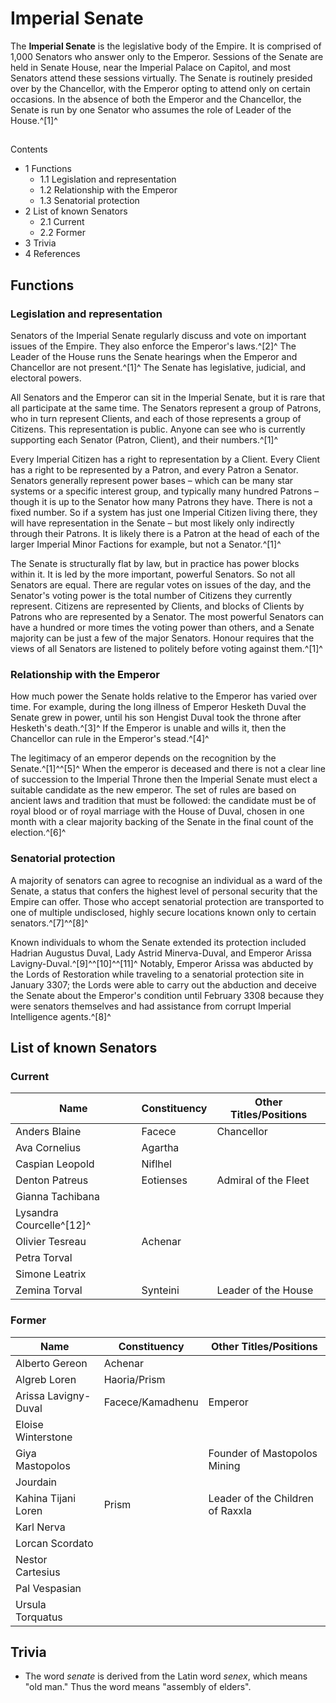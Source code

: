 # Imperial Senate
The **Imperial Senate** is the legislative body of the Empire. It is comprised of 1,000 Senators who answer only to the Emperor. Sessions of the Senate are held in Senate House, near the Imperial Palace on Capitol, and most Senators attend these sessions virtually. The Senate is routinely presided over by the Chancellor, with the Emperor opting to attend only on certain occasions. In the absence of both the Emperor and the Chancellor, the Senate is run by one Senator who assumes the role of Leader of the House.^[1]^

## 

Contents

- 1 Functions
    - 1.1 Legislation and representation
    - 1.2 Relationship with the Emperor
    - 1.3 Senatorial protection
- 2 List of known Senators
    - 2.1 Current
    - 2.2 Former
- 3 Trivia
- 4 References

## Functions

### Legislation and representation

Senators of the Imperial Senate regularly discuss and vote on important issues of the Empire. They also enforce the Emperor's laws.^[2]^ The Leader of the House runs the Senate hearings when the Emperor and Chancellor are not present.^[1]^ The Senate has legislative, judicial, and electoral powers.

All Senators and the Emperor can sit in the Imperial Senate, but it is rare that all participate at the same time. The Senators represent a group of Patrons, who in turn represent Clients, and each of those represents a group of Citizens. This representation is public. Anyone can see who is currently supporting each Senator (Patron, Client), and their numbers.^[1]^

Every Imperial Citizen has a right to representation by a Client. Every Client has a right to be represented by a Patron, and every Patron a Senator. Senators generally represent power bases – which can be many star systems or a specific interest group, and typically many hundred Patrons – though it is up to the Senator how many Patrons they have. There is not a fixed number. So if a system has just one Imperial Citizen living there, they will have representation in the Senate – but most likely only indirectly through their Patrons. It is likely there is a Patron at the head of each of the larger Imperial Minor Factions for example, but not a Senator.^[1]^

The Senate is structurally flat by law, but in practice has power blocks within it. It is led by the more important, powerful Senators. So not all Senators are equal. There are regular votes on issues of the day, and the Senator's voting power is the total number of Citizens they currently represent. Citizens are represented by Clients, and blocks of Clients by Patrons who are represented by a Senator. The most powerful Senators can have a hundred or more times the voting power than others, and a Senate majority can be just a few of the major Senators. Honour requires that the views of all Senators are listened to politely before voting against them.^[1]^

### Relationship with the Emperor

How much power the Senate holds relative to the Emperor has varied over time. For example, during the long illness of Emperor Hesketh Duval the Senate grew in power, until his son Hengist Duval took the throne after Hesketh's death.^[3]^ If the Emperor is unable and wills it, then the Chancellor can rule in the Emperor's stead.^[4]^ 

The legitimacy of an emperor depends on the recognition by the Senate.^[1]^^[5]^ When the emperor is deceased and there is not a clear line of succession to the Imperial Throne then the Imperial Senate must elect a suitable candidate as the new emperor. The set of rules are based on ancient laws and tradition that must be followed: the candidate must be of royal blood or of royal marriage with the House of Duval, chosen in one month with a clear majority backing of the Senate in the final count of the election.^[6]^

### Senatorial protection

A majority of senators can agree to recognise an individual as a ward of the Senate, a status that confers the highest level of personal security that the Empire can offer. Those who accept senatorial protection are transported to one of multiple undisclosed, highly secure locations known only to certain senators.^[7]^^[8]^

Known individuals to whom the Senate extended its protection included Hadrian Augustus Duval, Lady Astrid Minerva-Duval, and Emperor Arissa Lavigny-Duval.^[9]^^[10]^^[11]^ Notably, Emperor Arissa was abducted by the Lords of Restoration while traveling to a senatorial protection site in January 3307; the Lords were able to carry out the abduction and deceive the Senate about the Emperor's condition until February 3308 because they were senators themselves and had assistance from corrupt Imperial Intelligence agents.^[8]^

## List of known Senators

### Current

| Name | Constituency | Other Titles/Positions |
| --- | --- | --- |
| Anders Blaine | Facece | Chancellor |
| Ava Cornelius | Agartha |  |
| Caspian Leopold | Niflhel |  |
| Denton Patreus | Eotienses | Admiral of the Fleet |
| Gianna Tachibana |  |  |
| Lysandra Courcelle^[12]^ |  |  |
| Olivier Tesreau | Achenar |  |
| Petra Torval |  |  |
| Simone Leatrix |  |  |
| Zemina Torval | Synteini | Leader of the House |

### Former

| Name | Constituency | Other Titles/Positions |
| --- | --- | --- |
| Alberto Gereon | Achenar |  |
| Algreb Loren | Haoria/Prism |  |
| Arissa Lavigny-Duval | Facece/Kamadhenu | Emperor |
| Eloise Winterstone |  |  |
| Giya Mastopolos |  | Founder of Mastopolos Mining |
| Jourdain |  |  |
| Kahina Tijani Loren | Prism | Leader of the Children of Raxxla |
| Karl Nerva |  |  |
| Lorcan Scordato |  |  |
| Nestor Cartesius |  |  |
| Pal Vespasian |  |  |
| Ursula Torquatus |  |  |

## Trivia

- The word *senate* is derived from the Latin word *senex*, which means "old man." Thus the word means "assembly of elders".